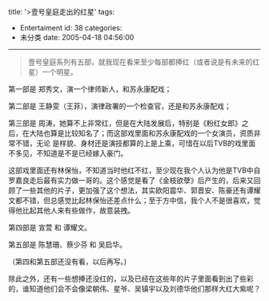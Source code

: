 title: '>壹号皇庭走出的红星'
tags:
  - Entertaiment
id: 38
categories:
  - 未分类
date: 2005-04-18 04:56:00
---

>壹号皇庭系列有五部，就我现在看来至少每部都捧红（或者说是有未来的红星）一个明星。

第一部是 郑秀文，演一个律师新人，和苏永康配戏；

第二部是 王静雯（王菲），演律政署的一个检查官，还是和苏永康配戏；

第三部是 周涛，她算不上非常红，但是在大陆发展后，特别是《粉红女郎》之后，在大陆也算是比较知名了；而这部戏里面和苏永康配戏的一个女演员，资质非常不错，无论 是样貌、身材还是演技都算的上是上乘，可惜在以后TVB的戏里面不多见，不知道是不是已经嫁入豪门。

这部戏里面还有林保怡，不知道当时他红不红，至少现在我个人认为他是TVB中自罗嘉良走后最有实力做一哥的。这个感觉是看了《金枝欲孽》后产生的，后来又回顾了一些其他的片子，更加强了这个想法，其实欧阳震华、郭晋安、陈豪还有谭耀文都不错，但总感觉比起林保怡还差点什么；至于方中信，我个人不是很喜欢，觉得他比起其他人来有些做作，故意装拽。

第四部是 宣萱 和 谭耀文。

第五部是 陈慧珊、蔡少芬 和 吴启华。

（第四和第五部还没有看，以后再写。)

除此之外，还有一些想捧还没红的，以及已经在这些年的片子里面看到出了些彩的，谁知道他们会不会像梁朝伟、星爷、吴镇宇以及刘德华他们那样大红大紫呢？